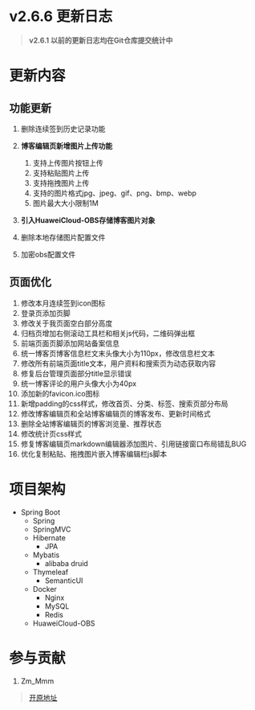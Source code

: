 # v2.6.6 更新日志

> **v2.6.1 以前的更新日志均在Git仓库提交统计中**

# 更新内容

## 功能更新

1. 删除连续签到历史记录功能
2. **博客编辑页新增图片上传功能**
    1. 支持上传图片按钮上传
    2. 支持粘贴图片上传
    3. 支持拖拽图片上传
    4. 支持的图片格式jpg、jpeg、gif、png、bmp、webp
    5. 图片最大大小限制1M
    
3. **引入HuaweiCloud-OBS存储博客图片对象**
4. 删除本地存储图片配置文件
5. 加密obs配置文件

## 页面优化

1. 修改本月连续签到icon图标
2. 登录页添加页脚
3. 修改关于我页面空白部分高度
4. 归档页增加右侧滚动工具栏和相关js代码，二维码弹出框
5. 前端页面页脚添加网站备案信息
6. 统一博客页博客信息栏文末头像大小为110px，修改信息栏文本
7. 修改所有前端页面title文本，用户资料和搜索页为动态获取内容
8. 修复后台管理页面部分title显示错误
9. 统一博客评论的用户头像大小为40px
10. 添加新的favicon.ico图标
11. 新增padding的css样式，修改首页、分类、标签、搜索页部分布局
12. 修改博客编辑页和全站博客编辑页的博客发布、更新时间格式
13. 删除全站博客编辑页的博客浏览量、推荐状态
14. 修改统计页css样式
15. 修复博客编辑页markdown编辑器添加图片、引用链接窗口布局错乱BUG
16. 优化复制粘贴、拖拽图片嵌入博客编辑栏js脚本

# 项目架构

- Spring Boot
    - Spring
    - SpringMVC
    - Hibernate
        - JPA
    - Mybatis
        - alibaba druid
    - Thymeleaf
        - SemanticUI
    - Docker
        - Nginx
        - MySQL
        - Redis
    - HuaweiCloud-OBS
          
# 参与贡献

1.  Zm_Mmm

> [开原地址](https://gitee.com/zm_mmm/blog "开原地址")